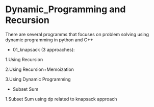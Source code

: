 # Dynamic_Programming and Recursion
There are several programms that focuses on problem solving using dynamic programming in python and C++

* 01_knapsack (3 approaches):

1.Using Recursion

2.Using Recursion+Memoization

3.Using Dynamic Programming

* Subset Sum

1.Subset Sum using dp related to knapsack approach 
